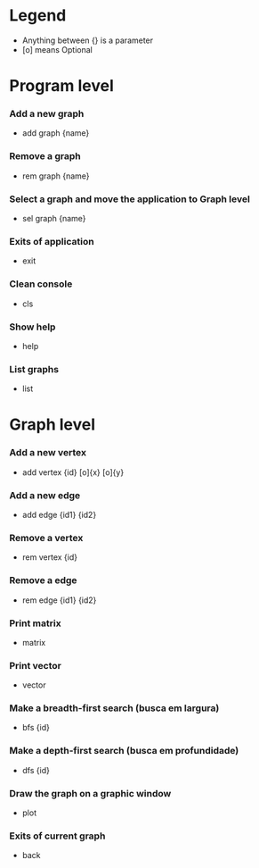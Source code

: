 # Legend
- Anything between {} is a parameter
- [o] means Optional


# Program level

### Add a new graph
- add graph {name}

### Remove a graph
- rem graph {name}

### Select a graph and move the application to Graph level
- sel graph {name}

### Exits of application
- exit

### Clean console
- cls

### Show help
- help

### List graphs
- list


# Graph level

### Add a new vertex
- add vertex {id} [o]{x} [o]{y}

### Add a new edge
- add edge {id1} {id2}

### Remove a vertex
- rem vertex {id}

### Remove a edge
- rem edge {id1} {id2}

### Print matrix
- matrix

### Print vector
- vector

### Make a breadth-first search (busca em largura)
- bfs {id}

### Make a depth-first search (busca em profundidade)
- dfs {id}

### Draw the graph on a graphic window
- plot

### Exits of current graph
- back
